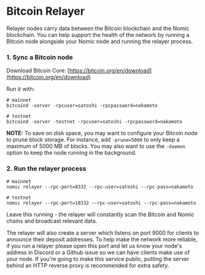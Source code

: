 # Bitcoin Relayer

Relayer nodes carry data between the Bitcoin blockchain and the Nomic blockchain. You can help support the health of the network by running a Bitcoin node alongside your Nomic node and running the relayer process.

### 1. Sync a Bitcoin node

Download Bitcoin Core: [https://bitcoin.org/en/download](https://bitcoin.org/en/download)

Run it with:
```
# mainnet
bitcoind -server -rpcuser=satoshi -rpcpassword=nakamoto

# testnet
bitcoind -server -testnet -rpcuser=satoshi -rpcpassword=nakamoto
```

**NOTE:** To save on disk space, you may want to configure your Bitcoin node to prune block storage. For instance, add `-prune=5000` to only keep a maximum of 5000 MB of blocks. You may also want to use the `-daemon` option to keep the node running in the background.

### 2. Run the relayer process

```
# mainnet
nomic relayer --rpc-port=8332 --rpc-user=satoshi --rpc-pass=nakamoto

# testnet
nomic relayer --rpc-port=18332 --rpc-user=satoshi --rpc-pass=nakamoto
```

Leave this running - the relayer will constantly scan the Bitcoin and Nomic chains and broadcast relevant data.

The relayer will also create a server which listens on port 9000 for clients to announce their deposit addresses. To help make the network more reliable, if you run a relayer please open this port and let us know your node's address in Discord or a Github issue so we can have clients make use of your node. If you're going to make this service public, putting the server behind an HTTP reverse proxy is recommended for extra safety.
